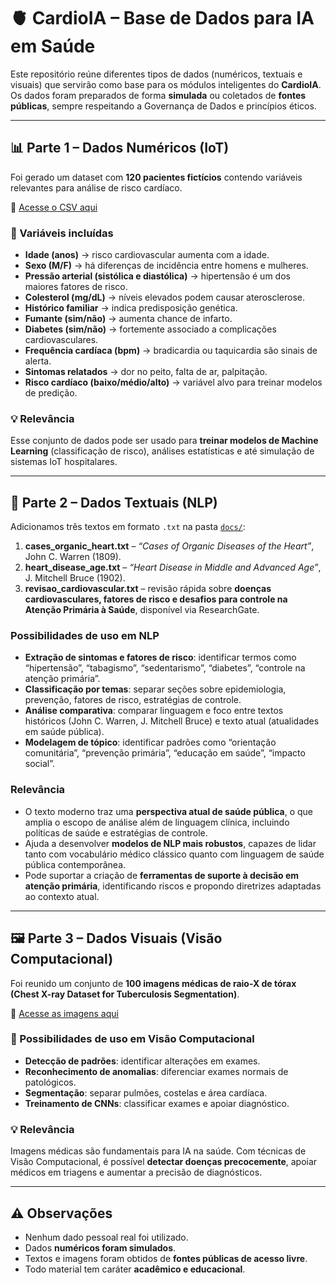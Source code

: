 # 🫀 CardioIA – Base de Dados para IA em Saúde

Este repositório reúne diferentes tipos de dados (numéricos, textuais e visuais) que servirão como base para os módulos inteligentes do **CardioIA**.  
Os dados foram preparados de forma **simulada** ou coletados de **fontes públicas**, sempre respeitando a Governança de Dados e princípios éticos.

---

## 📊 Parte 1 – Dados Numéricos (IoT)

Foi gerado um dataset com **120 pacientes fictícios** contendo variáveis relevantes para análise de risco cardíaco.  

📂 [Acesse o CSV aqui](https://drive.google.com/drive/folders/1VSFq5e2YQxjvuB5MYGnulymHIon4ICaQ?usp=sharing)

### 🔑 Variáveis incluídas
- **Idade (anos)** → risco cardiovascular aumenta com a idade.  
- **Sexo (M/F)** → há diferenças de incidência entre homens e mulheres.  
- **Pressão arterial (sistólica e diastólica)** → hipertensão é um dos maiores fatores de risco.  
- **Colesterol (mg/dL)** → níveis elevados podem causar aterosclerose.  
- **Histórico familiar** → indica predisposição genética.  
- **Fumante (sim/não)** → aumenta chance de infarto.  
- **Diabetes (sim/não)** → fortemente associado a complicações cardiovasculares.  
- **Frequência cardíaca (bpm)** → bradicardia ou taquicardia são sinais de alerta.  
- **Sintomas relatados** → dor no peito, falta de ar, palpitação.  
- **Risco cardíaco (baixo/médio/alto)** → variável alvo para treinar modelos de predição.  

### 💡 Relevância
Esse conjunto de dados pode ser usado para **treinar modelos de Machine Learning** (classificação de risco), análises estatísticas e até simulação de sistemas IoT hospitalares.

---

## 📝 Parte 2 – Dados Textuais (NLP)

Adicionamos três textos em formato `.txt` na pasta [`docs/`](./docs/):

1. **cases_organic_heart.txt** – *“Cases of Organic Diseases of the Heart”*, John C. Warren (1809).  
2. **heart_disease_age.txt** – *“Heart Disease in Middle and Advanced Age”*, J. Mitchell Bruce (1902).  
3. **revisao_cardiovascular.txt** – revisão rápida sobre **doenças cardiovasculares, fatores de risco e desafios para controle na Atenção Primária à Saúde**, disponível via ResearchGate.

###  Possibilidades de uso em NLP
- **Extração de sintomas e fatores de risco**: identificar termos como “hipertensão”, “tabagismo”, “sedentarismo”, “diabetes”, “controle na atenção primária”.  
- **Classificação por temas**: separar seções sobre epidemiologia, prevenção, fatores de risco, estratégias de controle.  
- **Análise comparativa**: comparar linguagem e foco entre textos históricos (John C. Warren, J. Mitchell Bruce) e texto atual (atualidades em saúde pública).  
- **Modelagem de tópico**: identificar padrões como “orientação comunitária”, “prevenção primária”, “educação em saúde”, “impacto social”.

###  Relevância
- O texto moderno traz uma **perspectiva atual de saúde pública**, o que amplia o escopo de análise além de linguagem clínica, incluindo políticas de saúde e estratégias de controle.  
- Ajuda a desenvolver **modelos de NLP mais robustos**, capazes de lidar tanto com vocabulário médico clássico quanto com linguagem de saúde pública contemporânea.  
- Pode suportar a criação de **ferramentas de suporte à decisão em atenção primária**, identificando riscos e propondo diretrizes adaptadas ao contexto atual.



---

## 🖼️ Parte 3 – Dados Visuais (Visão Computacional)

Foi reunido um conjunto de **100 imagens médicas de raio-X de tórax (Chest X-ray Dataset for Tuberculosis Segmentation)**.  

📂 [Acesse as imagens aqui](https://drive.google.com/drive/folders/1bPiEVe0IoOlX0OOFPATql8eWJs-EgnU8?usp=sharing)

### 🔎 Possibilidades de uso em Visão Computacional
- **Detecção de padrões**: identificar alterações em exames.  
- **Reconhecimento de anomalias**: diferenciar exames normais de patológicos.  
- **Segmentação**: separar pulmões, costelas e área cardíaca.  
- **Treinamento de CNNs**: classificar exames e apoiar diagnóstico.  

### 💡 Relevância
Imagens médicas são fundamentais para IA na saúde. Com técnicas de Visão Computacional, é possível **detectar doenças precocemente**, apoiar médicos em triagens e aumentar a precisão de diagnósticos.

---

## ⚠️ Observações
- Nenhum dado pessoal real foi utilizado.  
- Dados **numéricos foram simulados**.  
- Textos e imagens foram obtidos de **fontes públicas de acesso livre**.  
- Todo material tem caráter **acadêmico e educacional**.  
